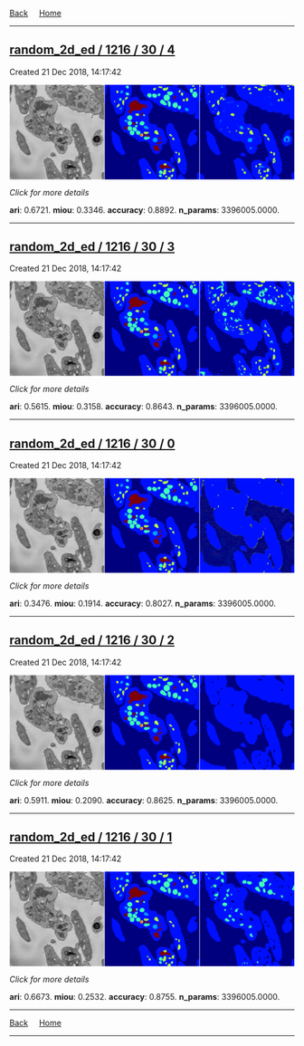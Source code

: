 
[Back](..)&nbsp;&nbsp;&nbsp;&nbsp;&nbsp;[Home](https://leapmanlab.github.io/snapshots)

---

<div class="summary"><a href="4"><h2>random_2d_ed / 1216 / 30 / 4</h2></a><p>Created 21 Dec 2018, 14:17:42
</p><a href="4"><img src="4/media/summary.png" align="center"></a><p>
<i>Click for more details</i>
</p></div>

**ari**: 0.6721. **miou**: 0.3346. **accuracy**: 0.8892. **n_params**: 3396005.0000. 

---

<div class="summary"><a href="3"><h2>random_2d_ed / 1216 / 30 / 3</h2></a><p>Created 21 Dec 2018, 14:17:42
</p><a href="3"><img src="3/media/summary.png" align="center"></a><p>
<i>Click for more details</i>
</p></div>

**ari**: 0.5615. **miou**: 0.3158. **accuracy**: 0.8643. **n_params**: 3396005.0000. 

---

<div class="summary"><a href="0"><h2>random_2d_ed / 1216 / 30 / 0</h2></a><p>Created 21 Dec 2018, 14:17:42
</p><a href="0"><img src="0/media/summary.png" align="center"></a><p>
<i>Click for more details</i>
</p></div>

**ari**: 0.3476. **miou**: 0.1914. **accuracy**: 0.8027. **n_params**: 3396005.0000. 

---

<div class="summary"><a href="2"><h2>random_2d_ed / 1216 / 30 / 2</h2></a><p>Created 21 Dec 2018, 14:17:42
</p><a href="2"><img src="2/media/summary.png" align="center"></a><p>
<i>Click for more details</i>
</p></div>

**ari**: 0.5911. **miou**: 0.2090. **accuracy**: 0.8625. **n_params**: 3396005.0000. 

---

<div class="summary"><a href="1"><h2>random_2d_ed / 1216 / 30 / 1</h2></a><p>Created 21 Dec 2018, 14:17:42
</p><a href="1"><img src="1/media/summary.png" align="center"></a><p>
<i>Click for more details</i>
</p></div>

**ari**: 0.6673. **miou**: 0.2532. **accuracy**: 0.8755. **n_params**: 3396005.0000. 

---

[Back](..)&nbsp;&nbsp;&nbsp;&nbsp;&nbsp;[Home](https://leapmanlab.github.io/snapshots)

---
